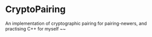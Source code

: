 CryptoPairing
=============

An implementation of cryptographic pairing for pairing-newers, and practising C++ for myself ~~